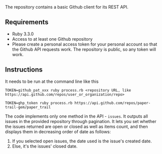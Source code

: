 The repository contains a basic Github client for its REST API.

## Requirements
* Ruby 3.3.0
* Access to at least one Github repository
* Please create a personal access token for your personal account so that the Github API requests work. The repository is public, so any token will work.

## Instructions
It needs to be run at the command line like this

```
TOKEN=github_pat_xxx ruby process.rb <repository URL, like https://api.github.com/repos/user_or_organization/repo>
```
```
TOKEN=ghp_token ruby process.rb https://api.github.com/repos/paper-trail-gem/paper_trail
```

The code implements only one method in the API - `issues`. It outputs all issues in the provided repository through pagination. It lets you set whether the
issues returned are open or closed as well as items count, and then displays them in decreasing order of date as follows:

1. If you selected open issues, the date used is the issue's created date.
1. Else, it's the issues' closed date.

